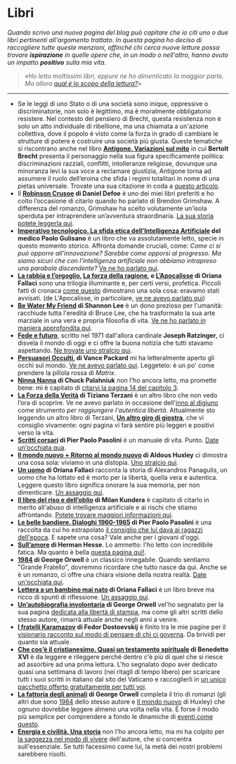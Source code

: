 # Libri
*Quando scrivo una nuova pagina del blog può capitare che io citi uno o due libri pertinenti all'argomento trattato. In questa pagina ho deciso di raccogliere tutte queste menzioni, affinché chi cerca nuove letture possa trovare **ispirazione** in quelle opere che, in un modo o nell'altro, hanno avuto un impatto **positivo** sulla mia vita.*

> *«Ho letto moltissimi libri, eppure ne ho dimenticato la maggior parte. Ma allora [qual è lo scopo della lettura?](/articles/2023-07-17-dovresti-leggere-i-libri.html)»*

---

- Se le leggi di uno Stato o di una società sono inique, oppressive o discriminatorie, non solo è legittimo, ma è moralmente obbligatorio resistere. Nel contesto del pensiero di Brecht, questa resistenza non è solo un atto individuale di ribellione, ma una chiamata a un'azione collettiva, dove il popolo è visto come la forza in grado di cambiare le strutture di potere e costruire una società più giusta. Queste tematiche si riscontrano anche nel libro [**Antigone. Variazioni sul mito**](https://amzn.to/4hdWtJG) in cui **Bertolt Brecht** presenta il personaggio nella sua figura specificamente politica: discriminazioni razziali, conflitti, intolleranze religiose, dovunque una minoranza levi la sua voce a reclamare giustizia, Antigone torna ad assumere il ruolo dell’eroina che sfida i regimi totalitari in nome di una pietas universale. Trovate una sua citazione in coda a [questo articolo](/articles/2025-01-20-alcolock.html).
- Il **[Robinson Crusoe](https://amzn.to/3SoePxo) di Daniel Defoe** è uno dei miei libri preferiti e ho colto l’occasione di citarlo quando ho parlato di Brendon Grimshaw. A differenza del romanzo, Grimshaw ha scelto volutamente un’isola sperduta per intraprendere un’avventura straordinaria. [La sua storia potete leggerla qui](/articles/2024-07-26-moyenne.html.html).
- **[Imperativo tecnologico. La sfida etica dell’Intelligenza Artificiale](https://amzn.to/3R2KEei) del medico Paolo Gulisano** è un libro che va assolutamente letto, specie in questo momento storico. Affronta domande cruciali, come: *Come ci si può opporre all’innovazione? Sarebbe come opporsi al progresso. Ma siamo sicuri che con l’intelligenza artificiale non abbiamo intrapreso una parabola discendente?* [Ve ne ho parlato qui](/articles/2024-06-14-imperativo-tecnologico.html).
- **[La rabbia e l’orgoglio](https://amzn.to/3wPDH9Q), [La forza della ragione](https://amzn.to/4bxt3DP), e [L’Apocalisse](https://amzn.to/3Kk2PbQ) di Oriana Fallaci** sono una trilogia illuminante e, per certi versi, profetica. Piccoli fatti di cronaca [come questo](https://yuridiprodo.github.io/articles/2024-05-27-aveva-ragione-oriana.html) dimostrano una sola cosa: eravamo stati avvisati. (de L'Apocalisse, in particolare, [ve ne avevo parlato qui](/articles/2023-10-31-il-prezzo-della-liberta.html))
- **[Be Water My Friend](https://amzn.to/3uZyETj) di Shannon Lee** è un dono prezioso per l'umanità: racchiude tutta l'eredità di Bruce Lee, che ha trasformato la sua arte marziale in una vera e propria filosofia di vita. [Ve ne ho parlato in maniera approfondita qui](/articles/2024-03-11-be-water-my-friend.html).
- **[Fede e futuro](https://amzn.to/3HxRUK7)**, scritto nel 1971 dall'allora cardinale **Joseph Ratzinger**, ci disvela il mondo di oggi e ci offre la buona notizia che tutti stavamo aspettando. [Ne trovate uno stralcio qui](/articles/2024-02-01-profezia-ratzinger.html).
- **[Persuasori Occulti](https://amzn.to/3GR9icB), di Vance Packard** mi ha letteralmente aperto gli occhi sul mondo. [Ve ne avevo parlato qui](/articles/2023-12-28-persuasori-occulti.html). Leggetelo: è un po' come prendere la pillola rossa di *Matrix*.
- **[Ninna Nanna](https://amzn.to/46jWVjl) di Chuck Palahniuk** non l'ho ancora letto, ma promette bene: mi è capitato di [citarvi la pagina 14 del capitolo 3](/articles/2023-11-24-peggio-che-essere-spiati.html).
- **[La Forza della Verità](https://amzn.to/49jx7GS) di Tiziano Terzani** è un altro libro che non vedo l’ora di scoprire. Ve ne avevo parlato in occasione dell'[inno al digiuno](/articles/2023-11-20-il-digiuno-rende-liberi.html) come strumento *per raggiungere l'autentica libertà*. Attualmente sto leggendo un altro libro di Terzani, **[Un altro giro di giostra](https://amzn.to/3UwHnGd)**, che vi consiglio vivamente: ogni pagina vi farà sentire più leggeri e positivi verso la vita.
- **[Scritti corsari](https://amzn.to/49ja6nt) di Pier Paolo Pasolini** è un manuale di vita. Punto. [Date un'occhiata qua](/articles/2023-11-06-ansia-societa-dei-consumi.html).
- **[Il mondo nuovo + Ritorno al mondo nuovo](https://amzn.to/46SAJhM) di Aldous Huxley** ci dimostra una cosa sola: viviamo in una distopia. [Uno stralcio qui](/articles/2023-10-27-uniformi-e-incompatibili.html).
- **[Un uomo](https://amzn.to/3S1CHaA) di Oriana Fallaci** racconta la storia di Alexandros Panagulis, un uomo che ha lottato ed è morto per la libertà, quella vera e autentica. Leggere questo libro significa onorare la sua memoria, per non dimenticare. [Un assaggio qui](/articles/2023-10-17-sveglia-il-popolo-sei-tu.html).
- **[Il libro del riso e dell’oblio](https://amzn.to/48Hrulp) di Milan Kundera** è capitato di citarlo in merito all'abuso di intelligenza artificiale e ai rischi che stiamo affrontando. [Potete trovare maggiori informazioni qui](/articles/2023-10-09-fallo-fare-alla-ai.html).
- **[Le belle bandiere. Dialoghi 1960-1965](https://amzn.to/3PCXdMc) di Pier Paolo Pasolini** è una raccolta da cui ho estrapolato [il consiglio che lui dava ai ragazzi dell'epoca](/articles/2023-10-02-un-unico-dovere.html). E sapete una cosa? Vale anche per i giovani d'oggi.
- **[Sull’amore](https://amzn.to/46dsv2M) di Herman Hesse**. Lo ammetto: l'ho letto con incredibile fatica. Ma quanto è bella [questa pagina qui!](/articles/2023-09-21-sull-amore.html).
- **[1984](https://amzn.to/3U26bo5) di George Orwell** è un classico innegabile. Quando sentiamo "Grande Fratello", dovremmo ricordare che tutto nasce da qui. Anche se è un romanzo, ci offre una chiara visione della nostra realtà. [Date un'occhiata qui](/articles/2023-09-14-il-mondo-distopico-di-orwell.html).
- **[Lettera a un bambino mai nato](https://amzn.to/455DL13) di Oriana Fallaci** è un libro breve ma ricco di spunti di riflessione. [Un assaggio qui](/articles/2023-08-13-la-tirannia-che-instaurarono-nelle-caverne.html).
- **[Un’autobiografia involontaria](https://amzn.to/3DpoLyB) di George Orwell** vel'ho segnalato per la sua pagina [dedicata alla libertà di stampa](/articles/2023-07-20-addio-liberta-di-parola.html), ma come gli altri scritti dello stesso autore, rimarrà attuale anche negli anni a venire.
- **[I fratelli Karamazov](https://amzn.to/44QD4YG) di Fedor Dostoevskij** è finito tra le mie pagine per il [visionario racconto sul modo di pensare di chi ci governa](/articles/2023-07-19-la-liberta-fa-paura.html). Da brividi per quanto sia attuale.
- **[Che cos’è il cristianesimo. Quasi un testamento spirituale](https://amzn.to/3WlUIPm) di Benedetto XVI** è da leggere e rileggere perché dentro c'è più di quel che si riesce ad assorbire ad una prima lettura. L'ho segnalato dopo aver dedicato quasi una settimana di lavoro (nei ritagli di tempo libero) per scaricare tutti i suoi scritti in italiano dal sito del Vaticano e raccoglierli in [un unico pacchetto offerto gratuitamente per tutti voi](/articles/2023-01-20-benedetto-xvi.html).
- **[La fattoria degli animali](https://amzn.to/354Mwi6) di George Orwell** completa il trio di romanzi (gli altri due sono [1984](https://amzn.to/3U26bo5) dello stesso autore e [Il mondo nuovo](https://amzn.to/46SAJhM) di Huxley) che ognuno dovrebbe leggere almeno una volta nella vita. È forse il modo più semplice per comprendere a fondo le dinamiche di [eventi come questo](/articles/2022-02-24-modifica-silenziosa-alla-costituzione.html).
- **[Energia e civilità. Una storia](https://amzn.to/2NlRVbB)** non l'ho ancora letto, ma mi ha colpito per [la saggezza nel modo di vivere](/articles/2021-03-16-energia-civilta-storia.html) dell'autore, che si concentra sull'essenziale. Se tutti facessimo come lui, la metà dei nostri problemi sarebbero risolti.